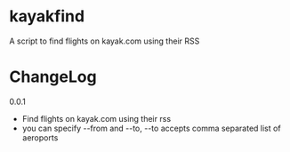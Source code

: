 kayakfind
=========

A script to find flights on kayak.com using their RSS

ChangeLog
========

0.0.1
 * Find flights on kayak.com using their rss
 * you can specify --from and --to, --to accepts comma separated list of aeroports
